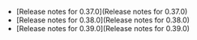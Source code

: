  - [Release notes for 0.37.0](Release notes for 0.37.0)
 - [Release notes for 0.38.0](Release notes for 0.38.0)
 - [Release notes for 0.39.0](Release notes for 0.39.0)
